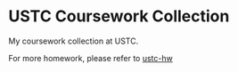 # USTC Coursework Collection

My coursework collection at USTC.

For more homework, please refer to [ustc-hw](https://github.com/Fr4nk1in-USTC/ustc-hw)
